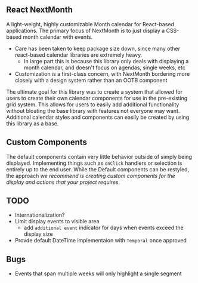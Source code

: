 ## React NextMonth

A light-weight, highly customizable Month calendar for React-based applications. The primary focus of NextMonth is to just display a CSS-based month calendar with events.

- Care has been taken to keep package size down, since many other react-based calendar libraries are extremely heavy.
  - In large part this is because this library only deals with displaying a month calendar, and doesn't focus on agendas, single weeks, etc
- Customization is a first-class concern, with NextMonth bordering more closely with a design system rather than an OOTB component

The ultimate goal for this library was to create a system that allowed for users to create their own calendar components for use in the pre-existing grid system. This allows for users to easily add additional functionality without bloating the base library with features not everyone may want. Additional calendar styles and components can easily be created by using
this library as a base.

## Custom Components

The default components contain very little behavior outside of simply being displayed. Implementing things such as `onClick` handlers or selection is entirely up to the end user. While the Default components can be restyled, the approach _we recommend is creating custom components for the display and actions that your project requires_.

## TODO

- Internationalization?
- Limit display events to visible area
  - add `additional event` indicator for days when events exceed the display size
- Provde default DateTime implementaion with `Temporal` once approved

## Bugs

- Events that span multiple weeks will only highlight a single segment
